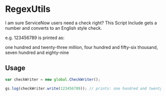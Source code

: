 # RegexUtils

I am sure ServiceNow users need a check right? This Script Include gets a number and converts to an English style check.

e.g. 123456789 is printed as:

one hundred and twenty-three million, four hundred and fifty-six thousand, seven hundred and eighty-nine

## Usage

```javascript
var checkWriter = new global.CheckWriter();

gs.log(checkWriter.write(123456789)); // prints: one hundred and twenty-three million, four hundred and fifty-six thousand, seven hundred and eighty-nine

```